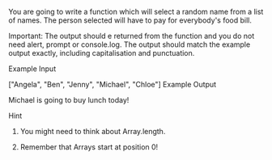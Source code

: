 You are going to write a function which will select a random name from a list of names. The person selected will have to pay for everybody's food bill.

Important: The output should e returned from the function and you do not need alert, prompt or console.log. The output should match the example output exactly, including capitalisation and punctuation.

Example Input

["Angela", "Ben", "Jenny", "Michael", "Chloe"]
Example Output

Michael is going to buy lunch today!


Hint

1. You might need to think about Array.length.

2. Remember that Arrays start at position 0!